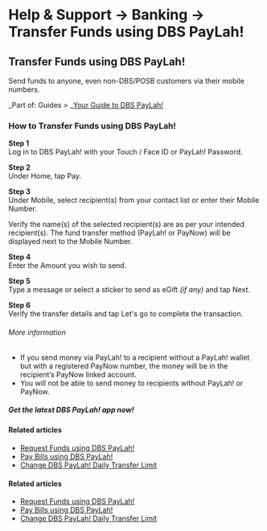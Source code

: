 # Help & Support -> Banking -> Transfer Funds using DBS PayLah!

## Transfer Funds using DBS PayLah!

Send funds to anyone, even non-DBS/POSB customers via their mobile numbers.

_Part of: Guides > _[Your Guide to DBS PayLah!](https://www.dbs.com.sg/personal/support/guide-paylah.html)

### How to Transfer Funds using DBS PayLah!

**Step 1**  
Log in to DBS PayLah! with your Touch / Face ID or PayLah! Password. 

**Step 2**  
Under Home, tap Pay. 

**Step 3**  
Under Mobile, select recipient(s) from your contact list or enter their Mobile Number.  
  
Verify the name(s) of the selected recipient(s) are as per your intended recipient(s). The fund transfer method (PayLah! or PayNow) will be displayed next to the Mobile Number. 

**Step 4**  
Enter the Amount you wish to send. 

**Step 5**  
Type a message or select a sticker to send as eGift _(if any)_ and tap Next. 

**Step 6**  
Verify the transfer details and tap Let's go to complete the transaction. 

###### More information

  * If you send money via PayLah! to a recipient without a PayLah! wallet but with a registered PayNow number, the money will be in the recipient’s PayNow linked account.
  * You will not be able to send money to recipients without PayLah! or PayNow.



##### Get the latest DBS PayLah! app now!

[](https://apps.apple.com/sg/app/dbs-paylah/id878528688) [](https://play.google.com/store/apps/details?id=com.dbs.dbspaylah) [](https://appgallery.huawei.com/#/app/C101928137)

#### Related articles

  * [Request Funds using DBS PayLah!](https://www.dbs.com.sg/personal/support/bank-ssb-paylah-request-funds.html)
  * [Pay Bills using DBS PayLah!](https://www.dbs.com.sg/personal/support/bank-ssb-paylah-bill-payment.html)
  * [Change DBS PayLah! Daily Transfer Limit](https://www.dbs.com.sg/personal/support/bank-ssb-paylah-change-transfer-limit.html)



#### Related articles

  * [Request Funds using DBS PayLah!](https://www.dbs.com.sg/personal/support/bank-ssb-paylah-request-funds.html)
  * [Pay Bills using DBS PayLah!](https://www.dbs.com.sg/personal/support/bank-ssb-paylah-bill-payment.html)
  * [Change DBS PayLah! Daily Transfer Limit](https://www.dbs.com.sg/personal/support/bank-ssb-paylah-change-transfer-limit.html)


